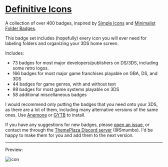 # [Definitive Icons](https://themeplaza.art/item/79238)
A collection of over 400 badges, inspired by [Simple Icons](https://themeplaza.art/item/5660) and [Minimalist Folder Badges](https://themeplaza.art/item/7413).

This badge set includes (hopefully) every icon you will ever need for labeling folders and organizing your 3DS home screen.

Includes:
- 73 badges for most major developers/publishers on DS/3DS, including some retro logos.
- 166 badges for most major game franchises playable on GBA, DS, and 3DS
- 44 badges for game genres, with and without text
- 98 badges for most game systems playable on 3DS
- 58 additional miscellaneous badges

I would recommend only putting the badges that you need onto your 3DS, as there are a lot of them, including many alternative versions of the same ones. Use [Anemone](https://github.com/astronautlevel2/Anemone3DS) or [GYTB](https://github.com/MrCheeze/GYTB) to install.

If you have any suggestions for new badges, please [open an issue](https://github.com/Smumbo/DefinitiveIcons/issues), or contact me through the [ThemePlaza Discord server](https://discord.gg/Pz25PX5vr5) (@Smumbo). I'd be happy to make them for you and add them to the next version.

---

Preview:

![icon](https://github.com/Smumbo/DefinitiveIcons/assets/38147112/9ee17c99-21ce-449e-907f-4a7f2273d9b5)
